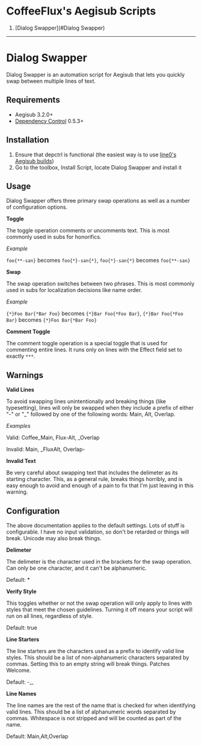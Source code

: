 CoffeeFlux's Aegisub Scripts
=======================

 1. [Dialog Swapper](#Dialog Swapper)

----------------------------------


Dialog Swapper
==========================

Dialog Swapper is an automation script for Aegisub that lets you quickly swap between multiple lines of text.

Requirements
------------
- Aegisub 3.2.0+
- [Dependency Control](https://github.com/TypesettingTools/DependencyControl) 0.5.3+

Installation
------------

1. Ensure that depctrl is functional (the easiest way is to use [line0's Aegisub builds](files.line0.eu/builds/Aegisub/))
2. Go to the toolbox, Install Script, locate Dialog Swapper and install it

Usage
------------

Dialog Swapper offers three primary swap operations as well as a number of configuration options.

**Toggle**

The toggle operation comments or uncomments text. This is most commonly used in subs for honorifics.

*Example*

`foo{**-san}` becomes `foo{*}-san{*}`, 
`foo{*}-san{*}` becomes `foo{**-san}`

**Swap**

The swap operation switches between two phrases. This is most commonly used in subs for localization decisions like name order.

*Example*

`{*}Foo Bar{*Bar Foo}` becomes `{*}Bar Foo{*Foo Bar}`,
`{*}Bar Foo{*Foo Bar}` becomes `{*}Foo Bar{*Bar Foo}`

**Comment Toggle**

The comment toggle operation is a special toggle that is used for commenting entire lines. It runs only on lines with the Effect field set to exactly `***`.

Warnings
------------

**Valid Lines**

To avoid swapping lines unintentionally and breaking things (like typesetting), lines will only be swapped when they include a prefix of either "-" or "_" followed by one of the following words: Main, Alt, Overlap.

*Examples*

Valid: Coffee_Main, Flux-Alt, _Overlap

Invalid: Main, _FluxAlt, Overlap-

**Invalid Text**

Be very careful about swapping text that includes the delimeter as its starting character. 
This, as a general rule, breaks things horribly, and is easy enough to avoid and enough of a pain to fix that I'm just leaving in this warning.

Configuration
------------

The above documentation applies to the default settings. Lots of stuff is configurable. I have no input validation, so don't be retarded or things will break. Unicode may also break things.

**Delimeter**

The delimeter is the character used in the brackets for the swap operation. Can only be one character, and it can't be alphanumeric.

Default: *

**Verify Style**

This toggles whether or not the swap operation will only apply to lines with styles that meet the chosen guidelines. Turning it off means your script will run on all lines, regardless of style.

Default: true

**Line Starters**

The line starters are the characters used as a prefix to identify valid line styles. This should be a list of non-alphanumeric characters separated by commas.
Setting this to an empty string will break things. Patches Welcome.

Default: -,_

**Line Names**

The line names are the rest of the name that is checked for when identifying valid lines. This should be a list of alphanumeric words separated by commas. 
Whitespace is not stripped and will be counted as part of the name.

Default: Main,Alt,Overlap